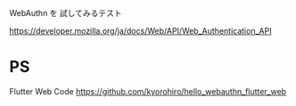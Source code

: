 WebAuthn を 試してみるテスト

https://developer.mozilla.org/ja/docs/Web/API/Web_Authentication_API


# PS

Flutter Web Code
https://github.com/kyorohiro/hello_webauthn_flutter_web
